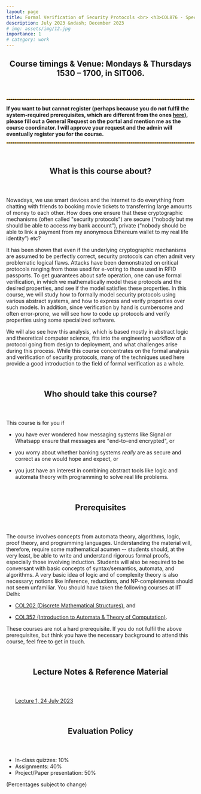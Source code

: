 ```yaml
---
layout: page
title: Formal Verification of Security Protocols <br> <h3>COL876 - Special Topics in Formal Methods</h3>
description: July 2023 &ndash; December 2023
# img: assets/img/12.jpg
importance: 1
# category: work
---
```


<header>
	<h2><strong>Course timings &amp; Venue:</strong> <p style="display:inline">Mondays &amp; Thursdays 1530 &ndash; 1700, in SIT006.</p></h2>
</header>

<hr style="border: 1px dashed; color: orange" />

<strong>
		If you want to but cannot register (perhaps because you do not fulfil the system-required prerequisites, which are different from the ones <a href="#prereq">here</a>), please fill out a General Request on the portal and mention me as the course coordinator. I will approve your request and the admin will eventually register you for the course.
</strong>

<hr style="border: 1px dashed; color: orange" />

<br>

<header>
    <h2> <strong>What is this course about?</strong> </h2>
</header>

<p>Nowadays, we use smart devices and the internet to do everything from chatting with friends to booking movie tickets to transferring large amounts of money to each other. How does one ensure that these cryptographic mechanisms (often called "security protocols") are secure (“nobody but me should be able to access my bank account”), private (“nobody should be able to link a payment from my anonymous Ethereum wallet to my real life identity”) etc? 
</p>

<p>It has been shown that even if the underlying cryptographic mechanisms are assumed to be perfectly correct, security protocols can often admit very problematic logical flaws. Attacks have been demonstrated on critical protocols ranging from those used for e-voting to those used in RFID passports. To get guarantees about safe operation, one can use formal verification, in which we mathematically model these protocols and the desired properties, and see if the model satisfies these properties. In this course, we will study how to formally model security protocols using various abstract systems, and how to express and verify properties over such models. In addition, since verification by hand is cumbersome and often error-prone, we will see how to code up protocols and verify properties using some specialized software.
</p> 

<p>
We will also see how this analysis, which is based mostly in abstract logic and theoretical computer science, fits into the engineering workflow of a protocol going from design to deployment, and what challenges arise during this process. While this course concentrates on the formal analysis and verification of security protocols, many of the techniques used here provide a good introduction to the field of formal verification as a whole.
</p>


<br>

<header>
    <h2> <strong>Who should take this course?</strong> </h2>
</header>
<p>
This course is for you if 
<ul>
    <li><p>you have ever wondered how messaging systems like Signal or Whatsapp ensure that messages are "end-to-end encrypted", or</p></li>
    <li><p>you worry about whether banking systems <i>really</i> are as secure and correct as one would hope and expect, or</p></li>
    <li><p>you just have an interest in combining abstract tools like logic and automata theory with programming to solve real life problems.</p></li>
</ul>
</p>

<br>

<header>
    <h2 id="prereq"><strong> Prerequisites </strong></h2>
</header>
<p> The course involves concepts from automata theory, algorithms, logic, proof theory, and programming languages. Understanding the material will, therefore, require some mathematical acumen -- students should, at the very least, be able to write and understand rigorous formal proofs, especially those involving induction. Students will also be required to be conversant with basic concepts of syntax/semantics, automata, and algorithms. A very basic idea of logic and of complexity theory is also necessary; notions like inference, reductions, and NP-completeness should not seem unfamiliar. You should have taken the following courses at IIT Delhi:
<ul>
    <li><p><a href="https://www.cse.iitd.ac.in/cse/newcurriculum-contents/newcourses.html#COL202">COL202 (Discrete Mathematical Structures)</a>, and</p></li>
    <li><p><a href="https://www.cse.iitd.ac.in/cse/newcurriculum-contents/newcourses.html#COL352">COL352 (Introduction to Automata & Theory of Computation)</a>.</p></li>
</ul>
</p>
<p>
These courses are not a hard prerequisite. If you do not fulfil the above prerequisites, but think you have the necessary background to attend this course, feel free to get in touch.
</p>

<br>

<header>
    <h2><strong> Lecture Notes &amp; Reference Material </strong></h2>
</header>
<ul>
		<p><a href="/assets/pdf/lecnotes/col876-diw23/lec1.pdf">Lecture 1, 24 July 2023</a></p>
</ul>

<br>

<header>
    <h2><strong> Evaluation Policy </strong></h2>
</header>
<p>
<ul>
<li> In-class quizzes: 10% </li>
<li> Assignments: 40% </li>
<li> Project/Paper presentation: 50% </li>
</ul>
(Percentages subject to change)
</p>

<!-- For the project, two options exist:

- Team of two: Pick an RFC for a protocol in the wild (a list of potential suggestions will be provided), pick two properties (at least one "non-trivial"), and prove whether these properties hold of said protocol in some model. Justify your results and your choices. You will need to write a report and publicly host your code, based on which, there will be an individual oral exam.

- Individual: Read a paper related to the course (a list of potential suggestions will be provided) and make a presentation. In this presentation, you should convey what made you pick the paper, give an overview of what the paper is trying to achieve, set the contributions of the paper in the context of prior related work, and try to provide viable lines of future work, i.e. how the result of the paper might be extended. -->

